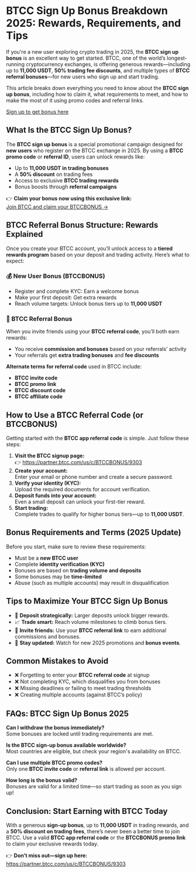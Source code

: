 <h1>BTCC Sign Up Bonus Breakdown 2025: Rewards, Requirements, and Tips</h1>
<p>If you're a new user exploring crypto trading in 2025, the <strong>BTCC sign up bonus</strong> is an excellent way to get started. BTCC, one of the world’s longest-running cryptocurrency exchanges, is offering generous rewards—including up to <strong>11,000 USDT</strong>, <strong>50% trading fee discounts</strong>, and multiple types of <strong>BTCC referral bonuses</strong>—for new users who sign up and start trading.</p>
<p>This article breaks down everything you need to know about the <strong>BTCC sign up bonus</strong>, including how to claim it, what requirements to meet, and how to make the most of it using promo codes and referral links.</p>
<p><a href="https://partner.btcc.com/us/c/BTCCBONUS/9303" target="_blank">Sign up to get bonus here</a></p>
<img src="https://images.mirror-media.xyz/publication-images/qVv1HIUVtLAdWVcjvkQcB.png?height=960&amp;width=1920" decoding="async" data-nimg="fill" class="css-xah9so" style="position:absolute;top:0;left:0;bottom:0;right:0;box-sizing:border-box;padding:0;border:none;margin:auto;display:block;width:0;height:0;min-width:100%;max-width:100%;min-height:100%;max-height:100%">
<h2>What Is the BTCC Sign Up Bonus?</h2>
<p>The <strong>BTCC sign up bonus</strong> is a special promotional campaign designed for <strong>new users</strong> who register on the BTCC exchange in 2025. By using a <strong>BTCC promo code</strong> or <strong>referral ID</strong>, users can unlock rewards like:</p>
<ul>
<li>Up to <strong>11,000 USDT in trading bonuses</strong></li>
<li>A <strong>50% discount</strong> on trading fees</li>
<li>Access to exclusive <strong>BTCC trading rewards</strong></li>
<li>Bonus boosts through <strong>referral campaigns</strong></li>
</ul>
<p>👉 <strong>Claim your bonus now using this exclusive link:</strong><br><a href="https://partner.btcc.com/us/c/BTCCBONUS/9303" target="_blank">Join BTCC and claim your BTCCBONUS →</a></p>

<h2>BTCC Referral Bonus Structure: Rewards Explained</h2>
<p>Once you create your BTCC account, you’ll unlock access to a <strong>tiered rewards program</strong> based on your deposit and trading activity. Here’s what to expect:</p>

<h3>💰 New User Bonus (BTCCBONUS)</h3>
<ul>
<li>Register and complete KYC: Earn a welcome bonus</li>
<li>Make your first deposit: Get extra rewards</li>
<li>Reach volume targets: Unlock bonus tiers up to <strong>11,000 USDT</strong></li>
</ul>

<h3>🤝 BTCC Referral Bonus</h3>
<p>When you invite friends using your <strong>BTCC referral code</strong>, you’ll both earn rewards:</p>
<ul>
<li>You receive <strong>commission and bonuses</strong> based on your referrals’ activity</li>
<li>Your referrals get <strong>extra trading bonuses</strong> and <strong>fee discounts</strong></li>
</ul>

<p><strong>Alternate terms for referral code</strong> used in BTCC include:</p>
<ul>
<li><strong>BTCC invite code</strong></li>
<li><strong>BTCC promo link</strong></li>
<li><strong>BTCC discount code</strong></li>
<li><strong>BTCC affiliate code</strong></li>
</ul>

<h2>How to Use a BTCC Referral Code (or BTCCBONUS)</h2>
<p>Getting started with the <strong>BTCC app referral code</strong> is simple. Just follow these steps:</p>
<ol>
<li><strong>Visit the BTCC signup page:</strong><br>👉 <a href="https://partner.btcc.com/us/c/BTCCBONUS/9303" target="_blank">https://partner.btcc.com/us/c/BTCCBONUS/9303</a></li>
<li><strong>Create your account:</strong><br>Enter your email or phone number and create a secure password.</li>
<li><strong>Verify your identity (KYC):</strong><br>Upload the required documents for account verification.</li>
<li><strong>Deposit funds into your account:</strong><br>Even a small deposit can unlock your first-tier reward.</li>
<li><strong>Start trading:</strong><br>Complete trades to qualify for higher bonus tiers—up to <strong>11,000 USDT</strong>.</li>
</ol>

<h2>Bonus Requirements and Terms (2025 Update)</h2>
<p>Before you start, make sure to review these requirements:</p>
<ul>
<li>Must be a <strong>new BTCC user</strong></li>
<li>Complete <strong>identity verification (KYC)</strong></li>
<li>Bonuses are based on <strong>trading volume and deposits</strong></li>
<li>Some bonuses may be <strong>time-limited</strong></li>
<li>Abuse (such as multiple accounts) may result in disqualification</li>
</ul>

<h2>Tips to Maximize Your BTCC Sign Up Bonus</h2>
<ul>
<li>💸 <strong>Deposit strategically:</strong> Larger deposits unlock bigger rewards.</li>
<li>📈 <strong>Trade smart:</strong> Reach volume milestones to climb bonus tiers.</li>
<li>🔗 <strong>Invite friends:</strong> Use your <strong>BTCC referral link</strong> to earn additional commissions and bonuses.</li>
<li>🧠 <strong>Stay updated:</strong> Watch for new 2025 promotions and <strong>bonus events</strong>.</li>
</ul>

<h2>Common Mistakes to Avoid</h2>
<ul>
<li>❌ Forgetting to enter your <strong>BTCC referral code</strong> at signup</li>
<li>❌ Not completing KYC, which disqualifies you from bonuses</li>
<li>❌ Missing deadlines or failing to meet trading thresholds</li>
<li>❌ Creating multiple accounts (against BTCC’s policy)</li>
</ul>

<h2>FAQs: BTCC Sign Up Bonus 2025</h2>
<p><strong>Can I withdraw the bonus immediately?</strong><br>Some bonuses are locked until trading requirements are met.</p>
<p><strong>Is the BTCC sign-up bonus available worldwide?</strong><br>Most countries are eligible, but check your region's availability on BTCC.</p>
<p><strong>Can I use multiple BTCC promo codes?</strong><br>Only one <strong>BTCC invite code</strong> or <strong>referral link</strong> is allowed per account.</p>
<p><strong>How long is the bonus valid?</strong><br>Bonuses are valid for a limited time—so start trading as soon as you sign up!</p>

<h2>Conclusion: Start Earning with BTCC Today</h2>
<p>With a generous <strong>sign-up bonus</strong>, up to <strong>11,000 USDT</strong> in trading rewards, and a <strong>50% discount on trading fees</strong>, there’s never been a better time to join BTCC. Use a valid <strong>BTCC app referral code</strong> or the <strong>BTCCBONUS promo link</strong> to claim your exclusive rewards today.</p>
<p>👉 <strong>Don’t miss out—sign up here:</strong><br><a href="https://partner.btcc.com/us/c/BTCCBONUS/9303" target="_blank">https://partner.btcc.com/us/c/BTCCBONUS/9303</a></p>
